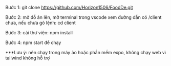 Bước 1: git clone https://github.com/Horizon1506/FoodDe.git

Bước 2: mở đồ án lên, mở terminal trong vscode xem đường dẫn có /client chưa, nếu chưa gõ lệnh: cd client

Bước 3: cài thư viện: npm install

Bước 4: npm start để chạy

***Lưu ý: nên chạy trong máy ảo hoặc phần mềm expo, không chạy web vì tailwind không hỗ trợ
